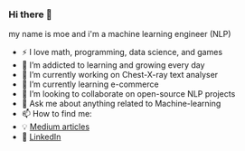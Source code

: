 ### Hi there 👋

my name is moe and i'm a machine learning engineer (NLP)

- :zap: I love math, programming, data science, and games
- 🌱 I’m addicted to learning and growing every day
- 🔭 I’m currently working on Chest-X-ray text analyser
- 🌱 I’m currently learning e-commerce
- 👯 I’m looking to collaborate on open-source NLP projects
- 💬 Ask me about anything related to Machine-learning
- 📫 How to find me: 
- :bulb: [Medium articles]()
- :office: [LinkedIn](https://www.linkedin.com/in/moe-amrani/)

